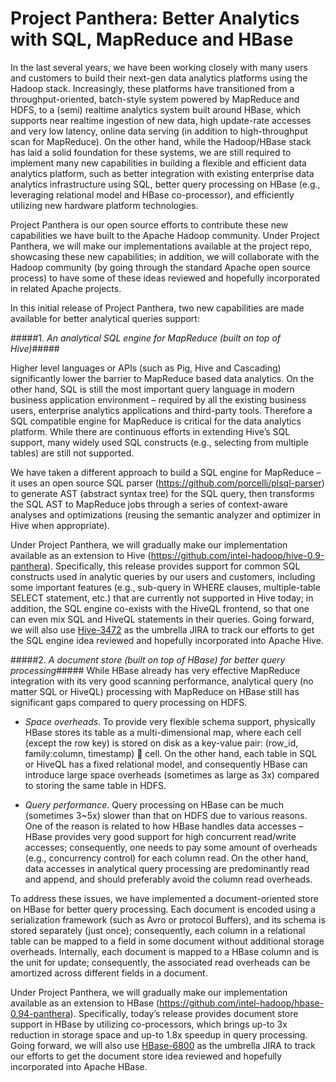 # Project Panthera: Better Analytics with SQL, MapReduce and HBase #

In the last several years, we have been working closely with many users and customers to build their next-gen data analytics platforms using the Hadoop stack. Increasingly, these platforms have transitioned from a throughput-oriented, batch-style system powered by MapReduce and HDFS, to a (semi) realtime analytics system built around HBase, which supports near realtime ingestion of new data, high update-rate accesses and very low latency, online data serving (in addition to high-throughput scan for MapReduce). On the other hand, while the Hadoop/HBase stack has laid a solid foundation for these systems, we are still required to implement many new capabilities in building a flexible and efficient data analytics platform, such as better integration with existing enterprise data analytics infrastructure using SQL, better query processing on HBase (e.g., leveraging relational model and HBase co-processor), and efficiently utilizing new hardware platform technologies.
 
Project Panthera is our open source efforts to contribute these new capabilities we have built to the Apache Hadoop community. Under Project Panthera, we will make our implementations available at the project repo, showcasing these new capabilities; in addition, we will collaborate with the Hadoop community (by going through the standard Apache open source process) to have some of these ideas reviewed and hopefully incorporated in related Apache projects. 

In this initial release of Project Panthera, two new capabilities are made available for better analytical queries support:

#####1. *An analytical SQL engine for MapReduce (built on top of Hive)*#####

Higher level languages or APIs (such as Pig, Hive and Cascading) significantly lower the barrier to MapReduce based data analytics. On the other hand, SQL is still the most important query language in modern business application environment – required by all the existing business users, enterprise analytics applications and third-party tools. Therefore a SQL compatible engine for MapReduce is critical for the data analytics platform. While there are continuous efforts in extending Hive’s SQL support, many widely used SQL constructs (e.g., selecting from multiple tables) are still not supported.

We have taken a different approach to build a SQL engine for MapReduce – it uses an open source SQL parser (<https://github.com/porcelli/plsql-parser>) to generate AST (abstract syntax tree) for the SQL query, then transforms the SQL AST to MapReduce jobs through a series of context-aware analyses and optimizations (reusing the semantic analyzer and optimizer in Hive when appropriate).

Under Project Panthera, we will gradually make our implementation available as an extension to Hive (<https://github.com/intel-hadoop/hive-0.9-panthera>). Specifically, this release provides support for common SQL constructs used in analytic queries by our users and customers, including some important features (e.g., sub-query in WHERE clauses, multiple-table SELECT statement, etc.) that are currently not supported in Hive today; in addition, the SQL engine co-exists with the HiveQL frontend, so that one can even mix SQL and HiveQL statements in their queries. Going forward, we will also use [Hive-3472](https://issues.apache.org/jira/browse/HIVE-3472) as the umbrella JIRA to track our efforts to get the SQL engine idea reviewed and hopefully incorporated into Apache Hive.

#####2. *A document store (built on top of HBase) for better query processing*#####
While HBase already has very effective MapReduce integration with its very good scanning performance, analytical query (no matter SQL or HiveQL) processing with MapReduce on HBase still has significant gaps compared to query processing on HDFS.

* *Space overheads*. To provide very flexible schema support, physically HBase stores its table as a multi-dimensional map, where each cell (except the row key) is stored on disk as a key-value pair: (row_id, family:column, timestamp)  cell. On the other hand, each table in SQL or HiveQL has a fixed relational model, and consequently HBase can introduce large space overheads (sometimes as large as 3x) compared to storing the same table in HDFS.

* *Query performance*. Query processing on HBase can be much (sometimes 3~5x) slower than that on HDFS due to various reasons. One of the reason is related to how HBase handles data accesses – HBase provides very good support for high concurrent read/write accesses; consequently, one needs to pay some amount of overheads (e.g., concurrency control) for each column read. On the other hand, data accesses in analytical query processing are predominantly read and append, and should preferably avoid the column read overheads.

To address these issues, we have implemented a document-oriented store on HBase for better query processing. Each document is encoded using a serialization framework (such as Avro or protocol Buffers), and its schema is stored separately (just once); consequently, each column in a relational table can be mapped to a field in some document without additional storage overheads. Internally, each document is mapped to a HBase column and is the unit for update; consequently, the associated read overheads can be amortized across different fields in a document.

Under Project Panthera, we will gradually make our implementation available as an extension to HBase (<https://github.com/intel-hadoop/hbase-0.94-panthera>). Specifically, today’s release provides document store support in HBase by utilizing co-processors, which brings up-to 3x reduction in storage space and up-to 1.8x speedup in query processing. Going forward, we will also use [HBase-6800](https://issues.apache.org/jira/browse/HBASE-6800) as the umbrella JIRA to track our efforts to get the document store idea reviewed and hopefully incorporated into Apache HBase.
